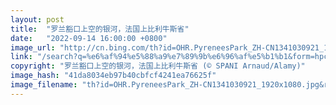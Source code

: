 ```yaml
---
layout: post
title:  "罗兰豁口上空的银河，法国上比利牛斯省"
date:   "2022-09-14 16:00:00 +0800"
image_url: "http://cn.bing.com/th?id=OHR.PyreneesPark_ZH-CN1341030921_1920x1080.jpg&rf=LaDigue_1920x1080.jpg&pid=hp"
link: "/search?q=%e6%af%94%e5%88%a9%e7%89%9b%e6%96%af%e5%b1%b1&form=hpcapt&mkt=zh-cn"
copyright: "罗兰豁口上空的银河，法国上比利牛斯省 (© SPANI Arnaud/Alamy)"
image_hash: "41da8034eb97b40cbfcf4241ea76625f"
image_filename: "th?id=OHR.PyreneesPark_ZH-CN1341030921_1920x1080.jpg&rf=LaDigue_1920x1080.jpg&pid=hp"
---
```

